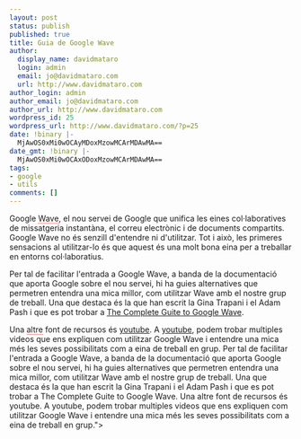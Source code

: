 ```yaml
---
layout: post
status: publish
published: true
title: Guia de Google Wave
author:
  display_name: davidmataro
  login: admin
  email: jo@davidmataro.com
  url: http://www.davidmataro.com
author_login: admin
author_email: jo@davidmataro.com
author_url: http://www.davidmataro.com
wordpress_id: 25
wordpress_url: http://www.davidmataro.com/?p=25
date: !binary |-
  MjAwOS0xMi0wOCAyMDoxMzowMCArMDAwMA==
date_gmt: !binary |-
  MjAwOS0xMi0wOCAxODoxMzowMCArMDAwMA==
tags:
- google
- utils
comments: []
---
```

<p>Google <span style="border-bottom: 1px dotted rgb(255, 0, 0);">Wave</span><span contenteditable="false"><span></span></span>, el nou servei de Google que unifica les eines col·laboratives de missatgeria instantàna, el correu electrònic i de documents compartits. Google Wave no és senzill d'entendre ni d'utilitzar. Tot i això, les primeres sensacions al utilitzar-lo és que aquest és una molt bona eina per a treballar en entorns col·laboratius. </p>
<p>Per tal de facilitar l'entrada a Google Wave, a banda de la documentació que aporta Google sobre el nou servei, hi ha guies alternatives que permetren entendra una mica millor, com utilitzar Wave amb el nostre grup de treball. Una que destaca és la que han escrit la Gina Trapani i el Adam Pash i que es pot trobar a <a target="_blank" href="http://completewaveguide.com/">The Complete Guite to Google Wave</a>. </p>
<p>Una <span style="border-bottom: 1px dotted rgb(255, 0, 0);">altre</span><span contenteditable="false"><span></span></span> font de recursos és <a target="_blank" href="http://www.youtube.com/">youtube</a>. A <a target="_blank" href="http://www.youtube.com/">youtube</a>, podem trobar multiples videos que ens expliquen com utilitzar Google Wave i entendre una mica més les seves possibilitats com a eina de treball en grup.<span class="__wave_paste" __wave_annotations="655,688,link%2Fmanual,http%3A%2F%2Fcompletewaveguide.com%2F:724,731,link%2Fmanual,http%3A%2F%2Fwww.youtube.com:735,742,link%2Fmanual,http%3A%2F%2Fwww.youtube.com:" __wave_xml=""></line>
<line></line>Per tal de facilitar l'entrada a Google Wave, a banda de la documentació que aporta Google sobre el nou servei, hi ha guies alternatives que permetren entendra una mica millor, com utilitzar Wave amb el nostre grup de treball. Una que destaca és la que han escrit la Gina Trapani i el Adam Pash i que es pot trobar a The Complete Guite to Google Wave.
<line></line>
<line></line>Una altre font de recursos és youtube. A youtube, podem trobar multiples videos que ens expliquen com utilitzar Google Wave i entendre una mica més les seves possibilitats com a eina de treball en grup."></span><span><br /></span></p>

